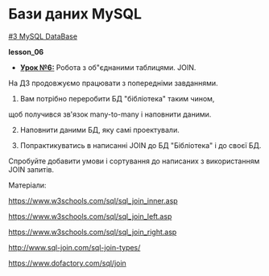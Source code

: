 # Бази даних MySQL
[#3 MySQL DataBase](https://github.com/AnD-FLuX/3_MySQL)

**lesson_06**

* **[Урок №6:](https://github.com/AnD-FLuX/3_MySQL/tree/mysql_lesson_06)**
Робота з об"єднаними таблицями. JOIN.

На ДЗ продовжуємо працювати з попередніми завданнями.

1) Вам потрібно переробити БД "бібліотека" таким чином, 

щоб получився зв'язок many-to-many і наповнити даними.

2) Наповнити даними БД, яку самі проектували.

3) Попрактикуватись в написанні JOIN до БД "Бібліотека" і до своєї БД. 

Спробуйте добавити умови і сортування до написаних з використанням JOIN запитів.

Матеріали:

 https://www.w3schools.com/sql/sql_join_inner.asp

 https://www.w3schools.com/sql/sql_join_left.asp

 https://www.w3schools.com/sql/sql_join_right.asp

 http://www.sql-join.com/sql-join-types/

 https://www.dofactory.com/sql/join